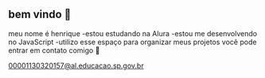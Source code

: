 ## bem vindo 💙

meu nome é henrique 
-estou estudando na Alura
-estou me desenvolvendo no JavaScript
-utilizo esse espaço para organizar meus projetos
você pode entrar em contato comigo 📧

00001130320157@al.educacao.sp.gov.br
